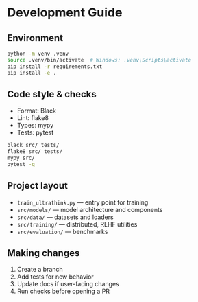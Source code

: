 # Development Guide

## Environment
```bash
python -m venv .venv
source .venv/bin/activate  # Windows: .venv\Scripts\activate
pip install -r requirements.txt
pip install -e .
```

## Code style & checks
- Format: Black
- Lint: flake8
- Types: mypy
- Tests: pytest

```bash
black src/ tests/
flake8 src/ tests/
mypy src/
pytest -q
```

## Project layout
- `train_ultrathink.py` — entry point for training
- `src/models/` — model architecture and components
- `src/data/` — datasets and loaders
- `src/training/` — distributed, RLHF utilities
- `src/evaluation/` — benchmarks

## Making changes
1. Create a branch
2. Add tests for new behavior
3. Update docs if user-facing changes
4. Run checks before opening a PR
